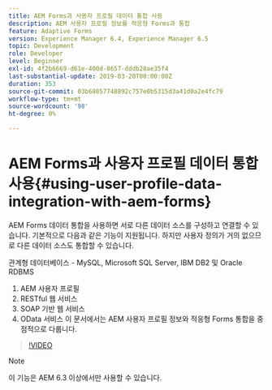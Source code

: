 ```yaml
---
title: AEM Forms과 사용자 프로필 데이터 통합 사용
description: AEM 사용자 프로필 정보를 적응형 Forms과 통합
feature: Adaptive Forms
version: Experience Manager 6.4, Experience Manager 6.5
topic: Development
role: Developer
level: Beginner
exl-id: 4f2b6669-d61e-400d-8657-dddb28ae35f4
last-substantial-update: 2019-03-20T00:00:00Z
duration: 353
source-git-commit: 03b68057748892c757e0b5315d3a41d0a2e4fc79
workflow-type: tm+mt
source-wordcount: '98'
ht-degree: 0%

---
```


# AEM Forms과 사용자 프로필 데이터 통합 사용{#using-user-profile-data-integration-with-aem-forms}

AEM Forms 데이터 통합을 사용하면 서로 다른 데이터 소스를 구성하고 연결할 수 있습니다. 기본적으로 다음과 같은 기능이 지원됩니다. 하지만 사용자 정의가 거의 없으므로 다른 데이터 소스도 통합할 수 있습니다.

관계형 데이터베이스 - MySQL, Microsoft SQL Server, IBM DB2 및 Oracle RDBMS

1. AEM 사용자 프로필
1. RESTful 웹 서비스
1. SOAP 기반 웹 서비스
1. OData 서비스
이 문서에서는 AEM 사용자 프로필 정보와 적응형 Forms 통합을 중점적으로 다룹니다.

>[!VIDEO](https://video.tv.adobe.com/v/17432?quality=12&learn=on)

>[!NOTE]
>
>이 기능은 AEM 6.3 이상에서만 사용할 수 있습니다.
